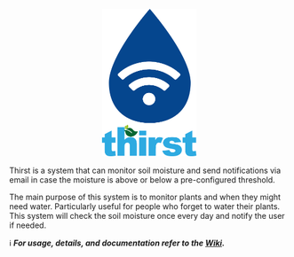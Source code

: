<p align="center">
    <img
        width="170px"
        style="text-align: center;"
        src=".github/res/img/thirst.png" />
</p>

Thirst is a system that can monitor soil moisture and send notifications via
email in case the moisture is above or below a pre-configured threshold.

The main purpose of this system is to monitor plants and when they might need
water. Particularly useful for people who forget to water their plants. This
system will check the soil moisture once every day and notify the user if needed.

:information_source: **_For usage, details, and documentation refer to the [Wiki](https://github.com/iia/thirst/wiki)._**
